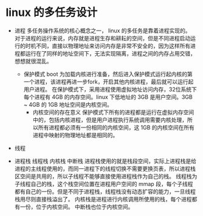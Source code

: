 # linux 的多任务设计

- 进程
    多任务操作系统的核心概念之一， linux 的多任务是靠着进程实现的。
    对于进程的运行来说，内存就是进程生存和耕耘的空间，但是不同进程启动运行的时机不同，直接以物理地址来访问内存是非常不安全的，因为这样所有进程都运行在了同样的地址空间下，无法实现隔离，进程之间的内存占用交错，想想就很混乱。
    - 保护模式
        boot 为加载内核进行准备，然后进入保护模式运行起内核的第一个进程，该进程再进一步fork，开启其他内核进程，最后就可以运行起用户进程。
        在保护模式下，采用进程使用虚拟地址访问内存，32位系统下每个进程有 4GB 的内存空间。linux 下低地址的 3GB 是用户空间。3GB ~ 4GB 的 1GB 地址空间是内核空间。
        - 内核空间的存在意义
            保护模式下所有的进程都是运行在虚拟内存空间中的，包括内核进程，但是用户进程执行系统调用需要内核处理，所以所有进程都必须有一份相同的内核空间，这 1GB 的内核空间在所有进程中映射的物理地址都是相同的。

- 线程

- 进程栈 线程栈 内核栈 中断栈
    进程栈使用的就是栈段空间，实际上进程栈是给进程的主线程使用的，而同一进程下的线程切换不需要更换页表，所以进程栈区空间是共用的，所以子线程不能够直接使用进程栈作为自己的栈。
    线程栈为子线程自己的栈，这个栈空间位置在进程用户空间的 mmap 段，每个子线程都有自己的一份。但是不同于进程栈，线程栈没有动态扩容的能力，一旦线程栈用尽则直接栈溢出了。
    内核栈是进程进行内核调用所使用的栈，每个进程都有一份，位于内核空间。
    中断栈也位于内核空间。

